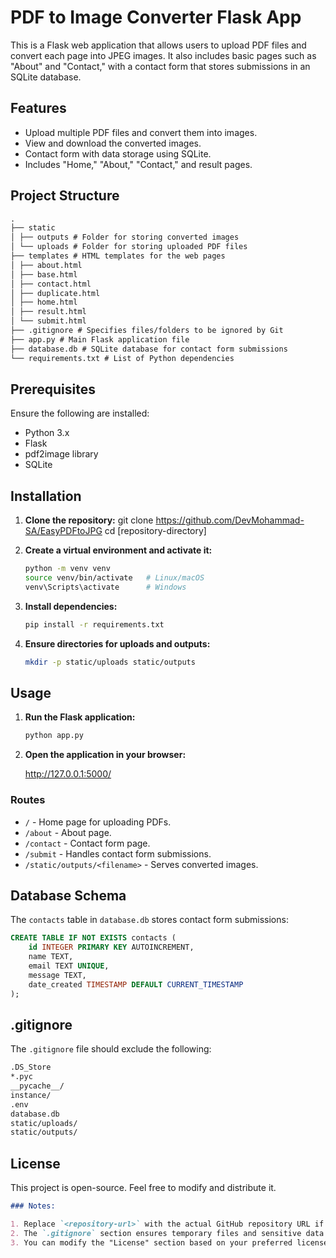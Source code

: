 # PDF to Image Converter Flask App

This is a Flask web application that allows users to upload PDF files and convert each page into JPEG images.
It also includes basic pages such as "About" and "Contact," with a contact form that stores submissions in an SQLite database.

## Features

- Upload multiple PDF files and convert them into images.
- View and download the converted images.
- Contact form with data storage using SQLite.
- Includes "Home," "About," "Contact," and result pages.

## Project Structure

```md
.
├── static
│ ├── outputs # Folder for storing converted images
│ └── uploads # Folder for storing uploaded PDF files
├── templates # HTML templates for the web pages
│ ├── about.html
│ ├── base.html
│ ├── contact.html
│ ├── duplicate.html
│ ├── home.html
│ ├── result.html
│ └── submit.html
├── .gitignore # Specifies files/folders to be ignored by Git
├── app.py # Main Flask application file
├── database.db # SQLite database for contact form submissions
└── requirements.txt # List of Python dependencies
```

## Prerequisites

Ensure the following are installed:

- Python 3.x
- Flask
- pdf2image library
- SQLite

## Installation

1. **Clone the repository:**
   git clone <https://github.com/DevMohammad-SA/EasyPDFtoJPG>
   cd [repository-directory]

2. **Create a virtual environment and activate it:**

   ```bash
   python -m venv venv
   source venv/bin/activate   # Linux/macOS
   venv\Scripts\activate      # Windows
   ```

3. **Install dependencies:**

   ```bash
   pip install -r requirements.txt
   ```

4. **Ensure directories for uploads and outputs:**

   ```bash
   mkdir -p static/uploads static/outputs
   ```

## Usage

1. **Run the Flask application:**

   ```bash
   python app.py
   ```

2. **Open the application in your browser:**

   <http://127.0.0.1:5000/>

### Routes

- `/` - Home page for uploading PDFs.
- `/about` - About page.
- `/contact` - Contact form page.
- `/submit` - Handles contact form submissions.
- `/static/outputs/<filename>` - Serves converted images.

## Database Schema

The `contacts` table in `database.db` stores contact form submissions:

```sql
CREATE TABLE IF NOT EXISTS contacts (
    id INTEGER PRIMARY KEY AUTOINCREMENT,
    name TEXT,
    email TEXT UNIQUE,
    message TEXT,
    date_created TIMESTAMP DEFAULT CURRENT_TIMESTAMP
);
```

## .gitignore

The `.gitignore` file should exclude the following:

```txt
.DS_Store
*.pyc
__pycache__/
instance/
.env
database.db
static/uploads/
static/outputs/
```

## License

This project is open-source. Feel free to modify and distribute it.

```md
### Notes:

1. Replace `<repository-url>` with the actual GitHub repository URL if applicable.
2. The `.gitignore` section ensures temporary files and sensitive data are excluded.
3. You can modify the "License" section based on your preferred license type.
```
